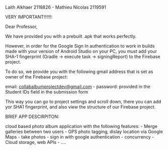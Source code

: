 Laith Alkhaer 2118826 - Mathieu Nicolas 2119591

VERY IMPORTANT!!!!!!:

Dear Professor,

We have provided you with a prebuilt .apk that works perfectly. 

However, in order for the Google Sign In authentication to work in builds made with your version of Android Studio on your PC,
you must add your SHA-1 fingerprint (Gradle -> execute task -> signingReport) to the Firebase project. 

To do so, we provide you with the following gmail address that is set as owner of the Firebase project:

email: collabalbumprojectdev@gmail.com - password: provided in the Student IDs field in the submission form

This way you can go to project settings and scroll down, there you can add yor SHA1 fingerprint, and also view the structure of our Firebase project.

BRIEF APP DESCIRPITON:

cloud based photo album application with the following features:
    - Merge galleries between two users
    - GPS photo tagging, dislay location via Google Maps
    - take photos
    - sign in with google authentication
    - concurrency
    - Cloud storage, web APIs
    - ....
